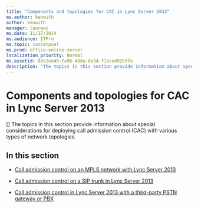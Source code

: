 ```yaml
---
title: "Components and topologies for CAC in Lync Server 2013"
ms.author: kenwith
author: kenwith
manager: laurawi
ms.date: 11/17/2014
ms.audience: ITPro
ms.topic: concetpual
ms.prod: office-online-server
localization_priority: Normal
ms.assetid: 83a2ee45-fa96-48da-8a34-f1aced92b3fe
description: "The topics in this section provide information about special considerations for deploying call admission control (CAC) with various types of network topologies."
---
```


# Components and topologies for CAC in Lync Server 2013
[]
The topics in this section provide information about special considerations for deploying call admission control (CAC) with various types of network topologies.
  
## In this section

- [Call admission control on an MPLS network with Lync Server 2013](call-admission-control-on-an-mpls-network.md)
    
- [Call admission control on a SIP trunk in Lync Server 2013](call-admission-control-on-a-sip-trunk.md)
    
- [Call admission control in Lync Server 2013 with a third-party PSTN gateway or PBX](call-admission-control-with-a-third-party-pstn-gateway-or-pbx.md)
    


